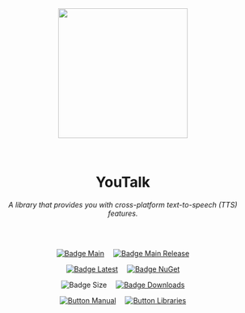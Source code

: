 
<div align = center>

<br>
<br>
    
<img
  src = 'https://cdn.jsdelivr.net/gh/Aptivi/YouTalk@main/assets/OfficialAppIcon-YouTalk-512.png'
  width = 256
  align = center
/>

<br>

# YouTalk
    
*A library that provides you with cross-platform text-to-speech (TTS) features.*

<br>
<br>

[![Badge Main]][Main]   
[![Badge Main Release]][Main Release]

[![Badge Latest]][Latest]   
[![Badge NuGet]][NuGet]

![Badge Size]   
[![Badge Downloads]][Releases]

[![Button Manual]][Manual]   
[![Button Libraries]][Libraries]

</div>
    
<br>

</div>


<!----------------------------------------------------------------------------->

[Releases]: https://github.com/Aptivi/YouTalk/releases
[Latest]: https://github.com/Aptivi/YouTalk/releases/latest
[NuGet]: https://www.nuget.org/packages/YouTalk/

[Main]: https://github.com/Aptivi/YouTalk/actions/workflows/build.yml
[Main Release]: https://github.com/Aptivi/YouTalk/actions/workflows/build-rel.yml

[Libraries]: https://aptivi.gitbook.io/youtalk-manual/project-dependencies
[Manual]: https://aptivi.gitbook.io/youtalk-manual/

<!----------------------------------[ Badges ]--------------------------------->

[Badge Downloads]: https://img.shields.io/github/downloads/Aptivi/YouTalk/total?color=217346&label=Downloads&style=for-the-badge&logoColor=white&logo=DocuSign&labelColor=2d9d5f
[Badge Latest]: https://img.shields.io/github/v/release/Aptivi/YouTalk?color=212121&include_prereleases&label=github&style=for-the-badge&logoColor=white&logo=AzureArtifacts&labelColor=303030
[Badge NuGet]: https://img.shields.io/nuget/vpre/YouTalk?color=012f52&style=for-the-badge&logoColor=white&logo=NuGet&labelColor=004880
[Badge Size]: https://img.shields.io/github/repo-size/Aptivi/YouTalk?color=bb4a28&label=size&logoColor=white&style=for-the-badge&logo=GoogleAnalytics&labelColor=E85C33

[Badge Main]: https://github.com/Aptivi/YouTalk/actions/workflows/build.yml/badge.svg
[Badge Main Release]: https://github.com/Aptivi/YouTalk/actions/workflows/build-rel.yml/badge.svg


<!---------------------------------[ Buttons ]--------------------------------->

[Button Libraries]: https://img.shields.io/badge/Libraries-EA8220?style=for-the-badge&logoColor=white&logo=AzureArtifacts
[Button Manual]: https://img.shields.io/badge/Docs-blueviolet?style=for-the-badge&logoColor=white&logo=GitBook
